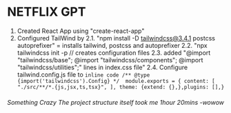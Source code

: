 # NETFLIX GPT 

1. Created React App using "create-react-app"
2. Configured TailWind by 
    2.1. "npm install -D tailwindcss@3.4.1 postcss autoprefixer" 
            = installs tailwind, postcss and autoprefixer
    2.2. "npx tailwindcss init -p // creates configuration files
    2.3. added "@import "tailwindcss/base";
                @import "tailwindcss/components";
                @import "tailwindcss/utilities";" 
                lines in index.css file" 
    2.4. Configure tailwind.config.js file to 
       `inline code /** @type {import('tailwindcss').Config} */  module.exports = { content: [ "./src/**/*.{js,jsx,ts,tsx}", ], theme: {extend: {},},plugins: [],}`
 ###### Something Crazy The project structure itself took me 1hour 20mins -wowow 
